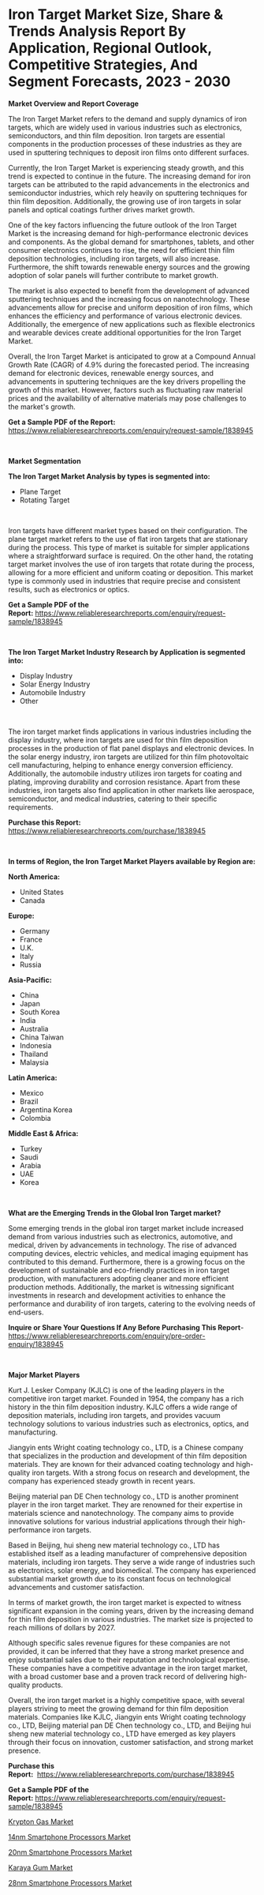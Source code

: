 <p><h1>Iron Target Market Size, Share & Trends Analysis Report By Application, Regional Outlook, Competitive Strategies, And Segment Forecasts, 2023 - 2030</h1></p><p><strong>Market Overview and Report Coverage</strong></p>
<p><p>The Iron Target Market refers to the demand and supply dynamics of iron targets, which are widely used in various industries such as electronics, semiconductors, and thin film deposition. Iron targets are essential components in the production processes of these industries as they are used in sputtering techniques to deposit iron films onto different surfaces.</p><p>Currently, the Iron Target Market is experiencing steady growth, and this trend is expected to continue in the future. The increasing demand for iron targets can be attributed to the rapid advancements in the electronics and semiconductor industries, which rely heavily on sputtering techniques for thin film deposition. Additionally, the growing use of iron targets in solar panels and optical coatings further drives market growth.</p><p>One of the key factors influencing the future outlook of the Iron Target Market is the increasing demand for high-performance electronic devices and components. As the global demand for smartphones, tablets, and other consumer electronics continues to rise, the need for efficient thin film deposition technologies, including iron targets, will also increase. Furthermore, the shift towards renewable energy sources and the growing adoption of solar panels will further contribute to market growth.</p><p>The market is also expected to benefit from the development of advanced sputtering techniques and the increasing focus on nanotechnology. These advancements allow for precise and uniform deposition of iron films, which enhances the efficiency and performance of various electronic devices. Additionally, the emergence of new applications such as flexible electronics and wearable devices create additional opportunities for the Iron Target Market.</p><p>Overall, the Iron Target Market is anticipated to grow at a Compound Annual Growth Rate (CAGR) of 4.9% during the forecasted period. The increasing demand for electronic devices, renewable energy sources, and advancements in sputtering techniques are the key drivers propelling the growth of this market. However, factors such as fluctuating raw material prices and the availability of alternative materials may pose challenges to the market's growth.</p></p>
<p><strong>Get a Sample PDF of the Report:</strong> <a href="https://www.reliableresearchreports.com/enquiry/request-sample/1838945">https://www.reliableresearchreports.com/enquiry/request-sample/1838945</a></p>
<p>&nbsp;</p>
<p><strong>Market Segmentation</strong></p>
<p><strong>The Iron Target Market Analysis by types is segmented into:</strong></p>
<p><ul><li>Plane Target</li><li>Rotating Target</li></ul></p>
<p>&nbsp;</p>
<p><p>Iron targets have different market types based on their configuration. The plane target market refers to the use of flat iron targets that are stationary during the process. This type of market is suitable for simpler applications where a straightforward surface is required. On the other hand, the rotating target market involves the use of iron targets that rotate during the process, allowing for a more efficient and uniform coating or deposition. This market type is commonly used in industries that require precise and consistent results, such as electronics or optics.</p></p>
<p><strong>Get a Sample PDF of the Report:</strong>&nbsp;<a href="https://www.reliableresearchreports.com/enquiry/request-sample/1838945">https://www.reliableresearchreports.com/enquiry/request-sample/1838945</a></p>
<p>&nbsp;</p>
<p><strong>The Iron Target Market Industry Research by Application is segmented into:</strong></p>
<p><ul><li>Display Industry</li><li>Solar Energy Industry</li><li>Automobile Industry</li><li>Other</li></ul></p>
<p>&nbsp;</p>
<p><p>The iron target market finds applications in various industries including the display industry, where iron targets are used for thin film deposition processes in the production of flat panel displays and electronic devices. In the solar energy industry, iron targets are utilized for thin film photovoltaic cell manufacturing, helping to enhance energy conversion efficiency. Additionally, the automobile industry utilizes iron targets for coating and plating, improving durability and corrosion resistance. Apart from these industries, iron targets also find application in other markets like aerospace, semiconductor, and medical industries, catering to their specific requirements.</p></p>
<p><strong>Purchase this Report:</strong>&nbsp; <a href="https://www.reliableresearchreports.com/purchase/1838945">https://www.reliableresearchreports.com/purchase/1838945</a></p>
<p>&nbsp;</p>
<p><strong>In terms of Region, the Iron Target Market Players available by Region are:</strong></p>
<p>
    <p> <strong> North America: </strong>
        <ul>
            <li>United States</li>
            <li>Canada</li>
        </ul>
        </p> 
    <p> <strong> Europe: </strong>
        <ul>
            <li>Germany</li>
            <li>France</li>
            <li>U.K.</li>
            <li>Italy</li>
            <li>Russia</li>
        </ul>
        </p> 
    <p> <strong> Asia-Pacific: </strong>
        <ul>
            <li>China</li>
            <li>Japan</li>
            <li>South Korea</li>
            <li>India</li>
            <li>Australia</li>
            <li>China Taiwan</li>
            <li>Indonesia</li>
            <li>Thailand</li>
            <li>Malaysia</li>
        </ul>
        </p> 
    <p> <strong> Latin America: </strong>
        <ul>
            <li>Mexico</li>
            <li>Brazil</li>
            <li>Argentina Korea</li>
            <li>Colombia</li>
        </ul>
        </p> 
    <p> <strong> Middle East & Africa: </strong>
        <ul>
            <li>Turkey</li>
            <li>Saudi</li>
            <li>Arabia</li>
            <li>UAE</li>
            <li>Korea</li>
        </ul>
    </p>
    </p>
<p>&nbsp;</p>
<p><strong>What are the Emerging Trends in the Global Iron Target market?</strong></p>
<p><p>Some emerging trends in the global iron target market include increased demand from various industries such as electronics, automotive, and medical, driven by advancements in technology. The rise of advanced computing devices, electric vehicles, and medical imaging equipment has contributed to this demand. Furthermore, there is a growing focus on the development of sustainable and eco-friendly practices in iron target production, with manufacturers adopting cleaner and more efficient production methods. Additionally, the market is witnessing significant investments in research and development activities to enhance the performance and durability of iron targets, catering to the evolving needs of end-users.</p></p>
<p><strong>Inquire or Share Your Questions If Any Before Purchasing This Report</strong>- <a href="https://www.reliableresearchreports.com/enquiry/pre-order-enquiry/1838945">https://www.reliableresearchreports.com/enquiry/pre-order-enquiry/1838945</a></p>
<p>&nbsp;</p>
<p><strong>Major Market Players</strong></p>
<p><p>Kurt J. Lesker Company (KJLC) is one of the leading players in the competitive iron target market. Founded in 1954, the company has a rich history in the thin film deposition industry. KJLC offers a wide range of deposition materials, including iron targets, and provides vacuum technology solutions to various industries such as electronics, optics, and manufacturing. </p><p>Jiangyin ents Wright coating technology co., LTD, is a Chinese company that specializes in the production and development of thin film deposition materials. They are known for their advanced coating technology and high-quality iron targets. With a strong focus on research and development, the company has experienced steady growth in recent years.</p><p>Beijing material pan DE Chen technology co., LTD is another prominent player in the iron target market. They are renowned for their expertise in materials science and nanotechnology. The company aims to provide innovative solutions for various industrial applications through their high-performance iron targets.</p><p>Based in Beijing, hui sheng new material technology co., LTD has established itself as a leading manufacturer of comprehensive deposition materials, including iron targets. They serve a wide range of industries such as electronics, solar energy, and biomedical. The company has experienced substantial market growth due to its constant focus on technological advancements and customer satisfaction.</p><p>In terms of market growth, the iron target market is expected to witness significant expansion in the coming years, driven by the increasing demand for thin film deposition in various industries. The market size is projected to reach millions of dollars by 2027.</p><p>Although specific sales revenue figures for these companies are not provided, it can be inferred that they have a strong market presence and enjoy substantial sales due to their reputation and technological expertise. These companies have a competitive advantage in the iron target market, with a broad customer base and a proven track record of delivering high-quality products.</p><p>Overall, the iron target market is a highly competitive space, with several players striving to meet the growing demand for thin film deposition materials. Companies like KJLC, Jiangyin ents Wright coating technology co., LTD, Beijing material pan DE Chen technology co., LTD, and Beijing hui sheng new material technology co., LTD have emerged as key players through their focus on innovation, customer satisfaction, and strong market presence.</p></p>
<p><strong>Purchase this Report:</strong>&nbsp;&nbsp;<a href="https://www.reliableresearchreports.com/purchase/1838945">https://www.reliableresearchreports.com/purchase/1838945</a></p>
<p></p>
<p><strong>Get a Sample PDF of the Report:</strong>&nbsp;<a href="https://www.reliableresearchreports.com/enquiry/request-sample/1838945">https://www.reliableresearchreports.com/enquiry/request-sample/1838945</a></p>
<p><p><a href="https://github.com/BryceTownsendr/Market-Research-Report-List-2/blob/main/krypton-gas-market.md">Krypton Gas Market</a></p><p><a href="https://medium.com/@joycelucas56/14nm-smartphone-processors-market-trends-and-market-analysis-forecasted-for-period-2023-2030-6d4a623600c8">14nm Smartphone Processors Market</a></p><p><a href="https://medium.com/@laurenbrown1918/20nm-smartphone-processors-market-insight-market-trends-growth-forecasted-from-2023-to-2030-2d005e7707cc">20nm Smartphone Processors Market</a></p><p><a href="https://github.com/WillieWoodard/Market-Research-Report-List-2/blob/main/karaya-gum-market.md">Karaya Gum Market</a></p><p><a href="https://medium.com/@emilywest91/28nm-smartphone-processors-market-trends-and-market-analysis-forecasted-for-period-2023-2030-39acada4a015">28nm Smartphone Processors Market</a></p></p>